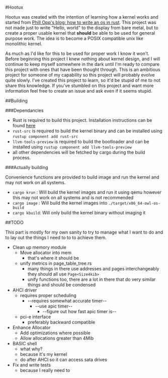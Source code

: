 #Hootux

Hootux was created with the intention of learning how a kernel works and started from 
[Phill Opp's blog: how to write an os in rust](https://os.phil-opp.com/). This project was not made just to write 
"Hello, world" to the display from bare metal, but to create a proper usable kernel that **should** be able to be used for 
general purpose work. The idea is to become a POSIX compatible unix like monolithic kernel.

As much as I'd like for this to be used for proper work I know it won't. Before beginning this project I knew nothing 
about kernel design, and I will continue to keep myself somewhere in the dark until I'm ready to compare this 
project with ones that have been thought through. This is an ambitious project for someone of my capability so this 
project will probably evolve quite slowly. I've created this project to learn, so it'd be stupid of me to not share this
knowledge. If you've stumbled on this project and want more information feel free to create an issue and ask even if it
seems stupid.

##Building

###Dependancies

 - Rust is required to build this project. Installation instructions can be found [here](https://rustup.rs/)
 - `rust-src` is required to build the kernel binary and can be installed using `rustup component add rust-src`
 - `llvm-tools-preview` is required to build the bootloader and can be installed using `rustup component add llvm-tools-preview`
 - all other dependencies will be fetched by cargo during the build process.

###Actually building

Convenience functions are provided to build image and run the kernel and may not work on all systems.

 - `cargo krun`  : Will build the kernel images and run it using qemu however this may not work on all systems and is not recommended
 - `cargo image` : Will build the kernel images into `./target/x86_64-owl-os-build`
 - `cargo kbuild`: Will only build the kernel binary without imaging it

##TODO

This part is mostly for my own sanity to try to manage what I want to do and to lay out the things I need to to to
achieve them.

 - Clean up memory module
   - Move allocator into mem
     - that's where it should be
   - unify metrics in page_table_tree.rs
     - many things in there use addresses and pages interchangeably they should all use `Page<Size4kib>`
     - unify functions too, there are a lot in there that do very similar things and should be condensed
 - AHCI driver
   - requires proper scheduling
     - --requires somewhat accurate timer--
       - --use apic timer--
         - --figure out how fast apic timer is--
   - pci-e interface
     - preferably backward compatible
 - Enhance Allocator
   - Add optimizations where possible
   - Allow allocations greater than 4Mib
 - BASIC shell
   - what why? 
   - because it's my kernel
   - do after AHCI so it can access sata drives
 - Fix and write tests
   - because I really need to
    